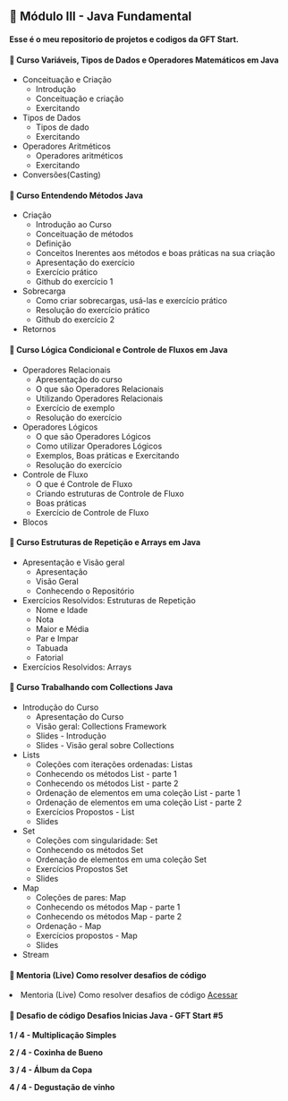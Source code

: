 
<h2 dir="auto"> 🚦 Módulo III - Java Fundamental </h2>
<h4>Esse é o meu repositorio de projetos e codigos da GFT Start.</h4>

<h4> 🎯 Curso Variáveis, Tipos de Dados e Operadores Matemáticos em Java </h4>

- Conceituação e Criação
    - Introdução
    - Conceituação e criação
    - Exercitando
- Tipos de Dados
    - Tipos de dado
    - Exercitando
- Operadores Aritméticos
    - Operadores aritméticos
    - Exercitando
- Conversões(Casting)

<h4> 🎯 Curso Entendendo Métodos Java </h4>

- Criação
    - Introdução ao Curso
    - Conceituação de métodos
    - Definição
    - Conceitos Inerentes aos métodos e boas práticas na sua criação
    - Apresentação do exercício
    - Exercício prático
    - Github do exercício 1
- Sobrecarga
    - Como criar sobrecargas, usá-las e exercício prático
    - Resolução do exercício prático
    - Github do exercício 2
- Retornos


<h4> 🎯 Curso Lógica Condicional e Controle de Fluxos em Java </h4>

- Operadores Relacionais
    - Apresentação do curso
    - O que são Operadores Relacionais
    - Utilizando Operadores Relacionais
    - Exercício de exemplo
    - Resolução do exercício
- Operadores Lógicos
    - O que são Operadores Lógicos
    - Como utilizar Operadores Lógicos
    - Exemplos, Boas práticas e Exercitando
    - Resolução do exercício
- Controle de Fluxo
    - O que é Controle de Fluxo
    - Criando estruturas de Controle de Fluxo
    - Boas práticas
    - Exercício de Controle de Fluxo
- Blocos


<h4> 🎯 Curso Estruturas de Repetição e Arrays em Java </h4>

- Apresentação e Visão geral
    - Apresentação
    - Visão Geral
    - Conhecendo o Repositório
- Exercícios Resolvidos: Estruturas de Repetição
    - Nome e Idade
    - Nota
    - Maior e Média
    - Par e Impar
    - Tabuada
    - Fatorial
- Exercícios Resolvidos: Arrays

<h4> 🎯 Curso Trabalhando com Collections Java </h4>

- Introdução do Curso
    - Apresentação do Curso
    - Visão geral: Collections Framework
    - Slides - Introdução
    - Slides - Visão geral sobre Collections
- Lists
    - Coleções com iterações ordenadas: Listas
    - Conhecendo os métodos List - parte 1
    - Conhecendo os métodos List - parte 2
    - Ordenação de elementos em uma coleção List - parte 1
    - Ordenação de elementos em uma coleção List - parte 2
    - Exercícios Propostos - List
    - Slides
- Set
    - Coleções com singularidade: Set
    - Conhecendo os métodos Set
    - Ordenação de elementos em uma coleção Set
    - Exercícios Propostos Set
    - Slides
- Map
    - Coleções de pares: Map
    - Conhecendo os métodos Map - parte 1
    - Conhecendo os métodos Map - parte 2
    - Ordenação - Map
    - Exercícios propostos - Map
    - Slides
- Stream

<h4> 🎯 Mentoria (Live) Como resolver desafios de código </h4>
<li> Mentoria (Live) Como resolver desafios de código <a href="https://web.dio.me/live/como-resolver-desafios-de-codigo-2/learning/d7981999-daf9-4e8a-8fc3-01555296a574?back=/track/gft-start-5-java"> Acessar </a></li>

<h4> 🎯 Desafio de código Desafios Inicias Java - GFT Start #5 </h4>

**1 / 4 - Multiplicação Simples**

**2 / 4 - Coxinha de Bueno**

**3 / 4 - Álbum da Copa**

**4 / 4 - Degustação de vinho**




















